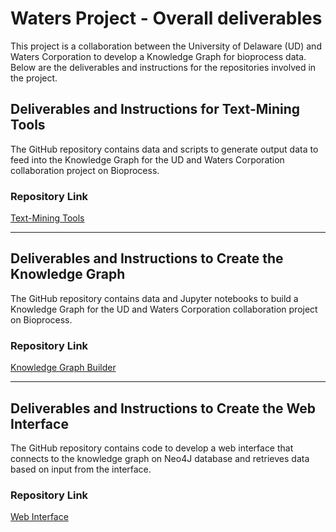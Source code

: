 # Waters Project - Overall deliverables

This project is a collaboration between the University of Delaware (UD) and Waters Corporation to develop a Knowledge Graph for bioprocess data. Below are the deliverables and instructions for the repositories involved in the project.


## Deliverables and Instructions for Text-Mining Tools

The GitHub repository contains data and scripts to generate output data to feed into the Knowledge Graph for the UD and Waters Corporation collaboration project on Bioprocess.

### Repository Link
[Text-Mining Tools](https://github.com/udel-biotm-lab/Waters-Project/tree/main/textmining)

---

## Deliverables and Instructions to Create the Knowledge Graph

The GitHub repository contains data and Jupyter notebooks to build a Knowledge Graph for the UD and Waters Corporation collaboration project on Bioprocess.

### Repository Link
[Knowledge Graph Builder](https://github.com/udel-biotm-lab/Waters-Project/tree/main/KG_Builder)

---

## Deliverables and Instructions to Create the Web Interface

The GitHub repository contains code to develop a web interface that connects to the knowledge graph on Neo4J database and retrieves data based on input from the interface.

### Repository Link
[Web Interface](https://github.com/udel-biotm-lab/Waters-Project/tree/main/KG_UI)
